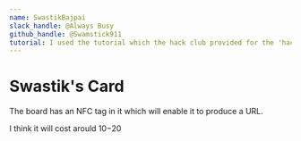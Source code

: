 ```yaml
---
name: SwastikBajpai
slack_handle: @Always Busy
github_handle: @Swamstick911
tutorial: I used the tutorial which the hack club provided for the 'hacking card'.
---
```


# Swastik's Card

<!-- Describe your board in 2-3 sentences. What are you making? What will it do? -->
The board has an NFC tag in it which will enable it to produce a URL.

<!-- How much is it going to cost? -->
I think it will cost arould $10-$20


